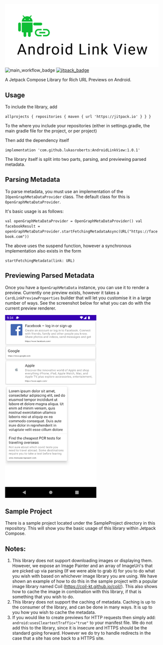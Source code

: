 ![logo](https://github.com/lukasroberts/AndroidLinkView/blob/main/images/LinkViewLogo.png?raw=true)
![main_workflow_badge](https://github.com/lukasroberts/AndroidLinkView/actions/workflows/ci.yml/badge.svg) [![jitpack_badge](https://jitpack.io/v/lukasroberts/AndroidLinkView.svg)](https://jitpack.io/#lukasroberts/AndroidLinkView)

A Jetpack Compose Library for Rich URL Previews on Android.

## Usage

To include the library, add

`allprojects { repositories { maven { url 'https://jitpack.io' } } }`

To the where you include your repositories (either in settings.gradle, the main gradle file for the project, or per project)

Then add the dependency itself

`implementation 'com.github.lukasroberts:AndroidLinkView:1.0.1'`

The library itself is split into two parts, parsing, and previewing parsed metadata.

## Parsing Metadata

To parse metadata, you must use an implementation of the `IOpenGraphMetaDataProvider` class. The
default class for this is `OpenGraphMetaDataProvider`.

It's basic usage is as follows:

`val openGraphMetaDataProvider = OpenGraphMetaDataProvider()
val facebookResult = openGraphMetaDataProvider.startFetchingMetadataAsync(URL("https://facebook.com"))`

The above uses the suspend function, however a synchronous implementation also exists in the form

`startFetchingMetadata(link: URL)`

## Previewing Parsed Metadata

Once you have a `OpenGraphMetaData` instance, you can use it to render a preview. Currently one
preview exists, however it takes a `CardLinkPreviewProperties` builder that will let you customise
it in a large number of ways. See the screenshot below for what you can do with the current preview
renderer.

<img src="https://github.com/lukasroberts/AndroidLinkView/blob/main/images/LinkPreviewRenders.png" width="300" height="600">

## Sample Project

There is a sample project located under the SampleProject directory in this repository. This will
show you the basic usage of this library within Jetpack Compose.

## Notes:

1. This library does not support downloading images or displaying them. However, we expose an Image
   Painter and an array of ImageUri's that are picked up via parsing (If we were able to grab it)
   for you to do what you wish with based on whichever image library you are using. We have shown an
   example of how to do this in the sample project with a popular image library named
   Coil (https://coil-kt.github.io/coil/). This also shows how to cache the image in combination
   with this library, if that is something that you wish to do.
2. This library does not support the caching of metadata. Caching is up to the consumer of the
   library, and can be done in many ways. It is up to you how you wish to cache the metadata.
3. If you would like to create previews for HTTP requests then simply
   add: `android:usesCleartextTraffic="true"` to your manifest file. We do not add this to the
   library, since it is insecure and HTTPS should be the standard going forward. However we do try
   to handle redirects in the case that a site has one back to a HTTPS site.
